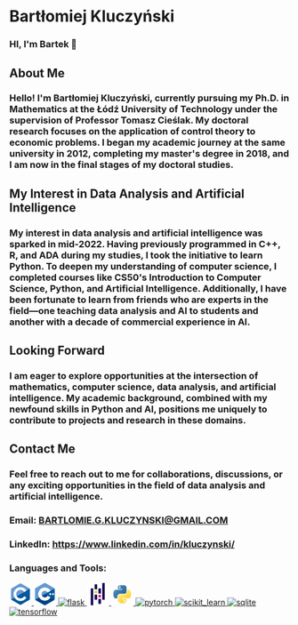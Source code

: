 # Bartłomiej Kluczyński

### HI, I'm Bartek 👋

## About Me

### Hello! I'm Bartłomiej Kluczyński, currently pursuing my Ph.D. in Mathematics at the Łódź University of Technology under the supervision of Professor Tomasz Cieślak. My doctoral research focuses on the application of control theory to economic problems. I began my academic journey at the same university in 2012, completing my master's degree in 2018, and I am now in the final stages of my doctoral studies.

## My Interest in Data Analysis and Artificial Intelligence

### My interest in data analysis and artificial intelligence was sparked in mid-2022. Having previously programmed in C++, R, and ADA during my studies, I took the initiative to learn Python. To deepen my understanding of computer science, I completed courses like CS50's Introduction to Computer Science, Python, and Artificial Intelligence. Additionally, I have been fortunate to learn from friends who are experts in the field—one teaching data analysis and AI to students and another with a decade of commercial experience in AI.

## Looking Forward

### I am eager to explore opportunities at the intersection of mathematics, computer science, data analysis, and artificial intelligence. My academic background, combined with my newfound skills in Python and AI, positions me uniquely to contribute to projects and research in these domains.

## Contact Me

### Feel free to reach out to me for collaborations, discussions, or any exciting opportunities in the field of data analysis and artificial intelligence.

### Email: BARTLOMIE.G.KLUCZYNSKI@GMAIL.COM

### LinkedIn: https://www.linkedin.com/in/kluczynski/

<h3 align="left">Languages and Tools:</h3>
<p align="left"> <a href="https://www.cprogramming.com/" target="_blank" rel="noreferrer"> <img src="https://raw.githubusercontent.com/devicons/devicon/master/icons/c/c-original.svg" alt="c" width="40" height="40"/> </a> <a href="https://www.w3schools.com/cpp/" target="_blank" rel="noreferrer"> <img src="https://raw.githubusercontent.com/devicons/devicon/master/icons/cplusplus/cplusplus-original.svg" alt="cplusplus" width="40" height="40"/> </a> <a href="https://flask.palletsprojects.com/" target="_blank" rel="noreferrer"> <img src="https://www.vectorlogo.zone/logos/pocoo_flask/pocoo_flask-icon.svg" alt="flask" width="40" height="40"/> </a> <a href="https://pandas.pydata.org/" target="_blank" rel="noreferrer"> <img src="https://raw.githubusercontent.com/devicons/devicon/2ae2a900d2f041da66e950e4d48052658d850630/icons/pandas/pandas-original.svg" alt="pandas" width="40" height="40"/> </a> <a href="https://www.python.org" target="_blank" rel="noreferrer"> <img src="https://raw.githubusercontent.com/devicons/devicon/master/icons/python/python-original.svg" alt="python" width="40" height="40"/> </a> <a href="https://pytorch.org/" target="_blank" rel="noreferrer"> <img src="https://www.vectorlogo.zone/logos/pytorch/pytorch-icon.svg" alt="pytorch" width="40" height="40"/> </a> <a href="https://scikit-learn.org/" target="_blank" rel="noreferrer"> <img src="https://upload.wikimedia.org/wikipedia/commons/0/05/Scikit_learn_logo_small.svg" alt="scikit_learn" width="40" height="40"/> </a> <a href="https://www.sqlite.org/" target="_blank" rel="noreferrer"> <img src="https://www.vectorlogo.zone/logos/sqlite/sqlite-icon.svg" alt="sqlite" width="40" height="40"/> </a> <a href="https://www.tensorflow.org" target="_blank" rel="noreferrer"> <img src="https://www.vectorlogo.zone/logos/tensorflow/tensorflow-icon.svg" alt="tensorflow" width="40" height="40"/> </a> </p>




    
